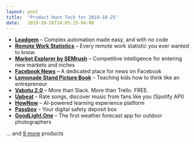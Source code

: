 ```yaml
---
layout: post
title:  "Product Hunt Tech for 2019-10-25"
date:   2019-10-26T14:05:25-04:00
---
```


* **[Leadgem](https://www.producthunt.com/posts/leadgem?utm_campaign=producthunt-api&utm_medium=api&utm_source=Application%3A+Daily+Digest+RSS+%28ID%3A+3202%29)** – Complex automation made easy, and with no code
* **[Remote Work Statistics](https://www.producthunt.com/posts/remote-work-statistics?utm_campaign=producthunt-api&utm_medium=api&utm_source=Application%3A+Daily+Digest+RSS+%28ID%3A+3202%29)** – Every remote work statistic you ever wanted to know.
* **[Market Explorer by SEMrush](https://www.producthunt.com/posts/market-explorer-by-semrush?utm_campaign=producthunt-api&utm_medium=api&utm_source=Application%3A+Daily+Digest+RSS+%28ID%3A+3202%29)** – Competitive intelligence for entering new markets and niches
* **[Facebook News](https://www.producthunt.com/posts/facebook-news?utm_campaign=producthunt-api&utm_medium=api&utm_source=Application%3A+Daily+Digest+RSS+%28ID%3A+3202%29)** – A dedicated place for news on Facebook
* **[Lemonade Stand Picture Book](https://www.producthunt.com/posts/lemonade-stand-picture-book?utm_campaign=producthunt-api&utm_medium=api&utm_source=Application%3A+Daily+Digest+RSS+%28ID%3A+3202%29)** – Teaching kids how to think like an entrepreneur
* **[Vabotu 2.0](https://www.producthunt.com/posts/vabotu-2-0?utm_campaign=producthunt-api&utm_medium=api&utm_source=Application%3A+Daily+Digest+RSS+%28ID%3A+3202%29)** – More than Slack. More than Trello. FREE.
* **[Upbeat](https://www.producthunt.com/posts/upbeat-3?utm_campaign=producthunt-api&utm_medium=api&utm_source=Application%3A+Daily+Digest+RSS+%28ID%3A+3202%29)** – Rate songs, discover music from fans like you (Spotify API)
* **[HowNow](https://www.producthunt.com/posts/hownow-2?utm_campaign=producthunt-api&utm_medium=api&utm_source=Application%3A+Daily+Digest+RSS+%28ID%3A+3202%29)** – AI-powered learning experience platform
* **[Passbox](https://www.producthunt.com/posts/passbox?utm_campaign=producthunt-api&utm_medium=api&utm_source=Application%3A+Daily+Digest+RSS+%28ID%3A+3202%29)** – Your digital safety deposit box
* **[GoodLight.One](https://www.producthunt.com/posts/goodlight-one?utm_campaign=producthunt-api&utm_medium=api&utm_source=Application%3A+Daily+Digest+RSS+%28ID%3A+3202%29)** – The first weather forecast app for outdoor photographers

… and [9 more](https://www.producthunt.com/tech) products